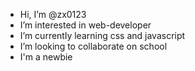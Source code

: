 - Hi, I’m @zx0123
- I’m interested in web-developer
- I’m currently learning css and javascript
- I’m looking to collaborate on school
- I'm a newbie

<!---
zx0123/zx0123 is a ✨ special ✨ repository because its `README.md` (this file) appears on your GitHub profile.
You can click the Preview link to take a look at your changes.
--->
